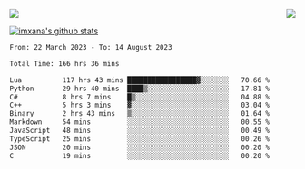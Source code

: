 <p>
  <a href="https://count.getloli.com/"><img src="https://count.getloli.com/get/@xana.readme?theme=moebooru-h"></a>
  <img src="https://weather-icon.journeyad.repl.co/@hangzhou?v=1" align="right">
</p>


<a href="https://github.com/imxana"><img align="center" src="https://github-readme-stats.vercel.app/api?username=imxana&show_icons=true&include_all_commits=true&hide_border=tru&custom_title=imxana%27s%20Github%20Stats" alt="imxana's github stats" /></a> 

<!--START_SECTION:waka-->

```txt
From: 22 March 2023 - To: 14 August 2023

Total Time: 166 hrs 36 mins

Lua          117 hrs 43 mins █████████████████▓░░░░░░░   70.66 %
Python       29 hrs 40 mins  ████▒░░░░░░░░░░░░░░░░░░░░   17.81 %
C#           8 hrs 7 mins    █▒░░░░░░░░░░░░░░░░░░░░░░░   04.88 %
C++          5 hrs 3 mins    ▓░░░░░░░░░░░░░░░░░░░░░░░░   03.04 %
Binary       2 hrs 43 mins   ▒░░░░░░░░░░░░░░░░░░░░░░░░   01.64 %
Markdown     54 mins         ░░░░░░░░░░░░░░░░░░░░░░░░░   00.55 %
JavaScript   48 mins         ░░░░░░░░░░░░░░░░░░░░░░░░░   00.49 %
TypeScript   25 mins         ░░░░░░░░░░░░░░░░░░░░░░░░░   00.26 %
JSON         20 mins         ░░░░░░░░░░░░░░░░░░░░░░░░░   00.20 %
C            19 mins         ░░░░░░░░░░░░░░░░░░░░░░░░░   00.20 %
```

<!--END_SECTION:waka-->
